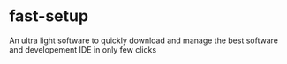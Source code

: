 # fast-setup
An ultra light software to quickly download and manage the best software and developement IDE in only few clicks

